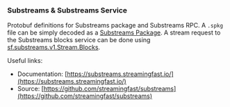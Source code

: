 ### Substreams & Substreams Service

Protobuf definitions for Substreams package and Substreams RPC. A `.spkg` file can be simply decoded as a [Substreams Package](https://buf.build/streamingfast/substreams/docs/main:sf.substreams.v1#sf.substreams.v1.Package). A stream request to the Substreams blocks service can be done using [sf.substreams.v1.Stream.Blocks](https://buf.build/streamingfast/substreams/docs/main:sf.substreams.v1#sf.substreams.v1.Stream.Blocks).

Useful links:
- Documentation: [https://substreams.streamingfast.io/](https://substreams.streamingfast.io/)
- Source: [https://github.com/streamingfast/substreams](https://github.com/streamingfast/substreams)
